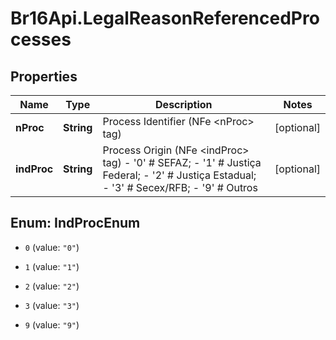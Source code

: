 # Br16Api.LegalReasonReferencedProcesses

## Properties
Name | Type | Description | Notes
------------ | ------------- | ------------- | -------------
**nProc** | **String** | Process Identifier (NFe &lt;nProc&gt; tag) | [optional] 
**indProc** | **String** | Process Origin (NFe &lt;indProc&gt; tag) - &#39;0&#39; # SEFAZ; - &#39;1&#39; # Justiça Federal; - &#39;2&#39; # Justiça Estadual; - &#39;3&#39; # Secex/RFB; - &#39;9&#39; # Outros  | [optional] 


<a name="IndProcEnum"></a>
## Enum: IndProcEnum


* `0` (value: `"0"`)

* `1` (value: `"1"`)

* `2` (value: `"2"`)

* `3` (value: `"3"`)

* `9` (value: `"9"`)




